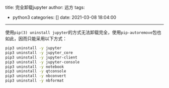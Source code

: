 title: 完全卸载jupyter
author: 远方
tags:
  - python3
categories: []
date: 2021-03-08 18:04:00
---
使用`pip(3) uninstall jupyter`的方式无法卸载完全，使用`pip-autoremove`包也如此，因而只能采用以下方式：
```bash
pip3 uninstall -y jupyter
pip3 uninstall -y jupyter_core
pip3 uninstall -y jupyter-client
pip3 uninstall -y jupyter-console
pip3 uninstall -y notebook
pip3 uninstall -y qtconsole
pip3 uninstall -y nbconvert
pip3 uninstall -y nbformat
```